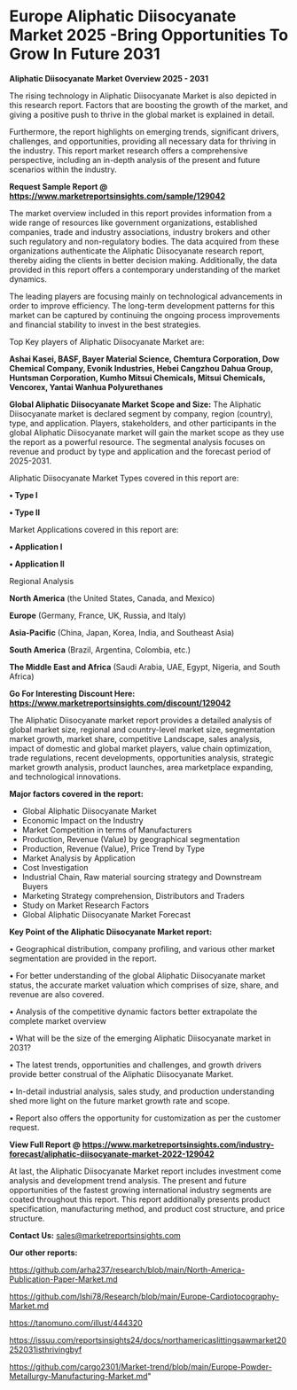 # Europe Aliphatic Diisocyanate Market 2025 -Bring Opportunities To Grow In Future 2031

<Strong> Aliphatic Diisocyanate Market Overview 2025 - 2031</strong>

The rising technology in Aliphatic Diisocyanate Market is also depicted in this research report. Factors that are boosting the growth of the market, and giving a positive push to thrive in the global market is explained in detail.

Furthermore, the report highlights on emerging trends, significant drivers, challenges, and opportunities, providing all necessary data for thriving in the industry. This report market research offers a comprehensive perspective, including an in-depth analysis of the present and future scenarios within the industry.

<strong>Request Sample Report @ <a href=https://www.marketreportsinsights.com/sample/129042>https://www.marketreportsinsights.com/sample/129042</a></strong>

The market overview included in this report provides information from a wide range of resources like government organizations, established companies, trade and industry associations, industry brokers and other such regulatory and non-regulatory bodies. The data acquired from these organizations authenticate the Aliphatic Diisocyanate research report, thereby aiding the clients in better decision making. Additionally, the data provided in this report offers a contemporary understanding of the market dynamics.

The leading players are focusing mainly on technological advancements in order to improve efficiency. The long-term development patterns for this market can be captured by continuing the ongoing process improvements and financial stability to invest in the best strategies.

Top Key players of Aliphatic Diisocyanate Market are:

<strong>Ashai Kasei, BASF, Bayer Material Science, Chemtura Corporation, Dow Chemical Company, Evonik Industries, Hebei Cangzhou Dahua Group, Huntsman Corporation, Kumho Mitsui Chemicals, Mitsui Chemicals, Vencorex, Yantai Wanhua Polyurethanes</strong>

<strong><b>Global Aliphatic Diisocyanate Market Scope and Size:</b></strong>
The Aliphatic Diisocyanate market is declared segment by company, region (country), type, and application. Players, stakeholders, and other participants in the global Aliphatic Diisocyanate market will gain the market scope as they use the report as a powerful resource. The segmental analysis focuses on revenue and product by type and application and the forecast period of 2025-2031.

Aliphatic Diisocyanate Market Types covered in this report are:

<strong>• Type I

• Type II</strong>

Market Applications covered in this report are:

<strong>• Application I

• Application II</strong> 

Regional Analysis

<strong>North America</strong> (the United States, Canada, and Mexico)

<strong>Europe</strong> (Germany, France, UK, Russia, and Italy)

<strong>Asia-Pacific</strong> (China, Japan, Korea, India, and Southeast Asia)

<strong>South America</strong> (Brazil, Argentina, Colombia, etc.)

<strong>The Middle East and Africa</strong> (Saudi Arabia, UAE, Egypt, Nigeria, and South Africa)

<strong>Go For Interesting Discount Here: <a href=https://www.marketreportsinsights.com/discount/129042>https://www.marketreportsinsights.com/discount/129042</a></strong>

The Aliphatic Diisocyanate market report provides a detailed analysis of global market size, regional and country-level market size, segmentation market growth, market share, competitive Landscape, sales analysis, impact of domestic and global market players, value chain optimization, trade regulations, recent developments, opportunities analysis, strategic market growth analysis, product launches, area marketplace expanding, and technological innovations.

<strong><b>Major factors covered in the report:</b></strong>
<ul>
  <li>Global Aliphatic Diisocyanate Market </li>
  <li>Economic Impact on the Industry</li>
  <li>Market Competition in terms of Manufacturers</li>
  <li>Production, Revenue (Value) by geographical segmentation</li>
  <li>Production, Revenue (Value), Price Trend by Type</li>
  <li>Market Analysis by Application</li>
  <li>Cost Investigation</li>
  <li>Industrial Chain, Raw material sourcing strategy and Downstream Buyers</li>
  <li>Marketing Strategy comprehension, Distributors and Traders</li>
  <li>Study on Market Research Factors</li>
  <li>Global Aliphatic Diisocyanate Market Forecast</li>
</ul>

<strong><b>Key Point of the Aliphatic Diisocyanate Market report:</b></strong>

• Geographical distribution, company profiling, and various other market segmentation are provided in the report.

• For better understanding of the global Aliphatic Diisocyanate market status, the accurate market valuation which comprises of size, share, and revenue are also covered.

• Analysis of the competitive dynamic factors better extrapolate the complete market overview

• What will be the size of the emerging Aliphatic Diisocyanate market in 2031?

• The latest trends, opportunities and challenges, and growth drivers provide better construal of the Aliphatic Diisocyanate Market.

• In-detail industrial analysis, sales study, and production understanding shed more light on the future market growth rate and scope.

• Report also offers the opportunity for customization as per the customer request.

<strong><b>View Full Report @ <a href=https://www.marketreportsinsights.com/industry-forecast/aliphatic-diisocyanate-market-2022-129042>https://www.marketreportsinsights.com/industry-forecast/aliphatic-diisocyanate-market-2022-129042</a></b></strong>


At last, the Aliphatic Diisocyanate Market report includes investment come analysis and development trend analysis. The present and future opportunities of the fastest growing international industry segments are coated throughout this report. This report additionally presents product specification, manufacturing method, and product cost structure, and price structure.

<strong>Contact Us:</strong>
sales@marketreportsinsights.com

<strong>Our other reports:</strong>

<a href=https://github.com/arha237/research/blob/main/North-America-Publication-Paper-Market.md>https://github.com/arha237/research/blob/main/North-America-Publication-Paper-Market.md</a>

<a href=https://github.com/Ishi78/Research/blob/main/Europe-Cardiotocography-Market.md>https://github.com/Ishi78/Research/blob/main/Europe-Cardiotocography-Market.md</a>

<a href=https://tanomuno.com/illust/444320>https://tanomuno.com/illust/444320</a>

<a href=https://issuu.com/reportsinsights24/docs/northamericaslittingsawmarket20252031isthrivingbyf>https://issuu.com/reportsinsights24/docs/northamericaslittingsawmarket20252031isthrivingbyf</a>

<a href=https://github.com/cargo2301/Market-trend/blob/main/Europe-Powder-Metallurgy-Manufacturing-Market.md>https://github.com/cargo2301/Market-trend/blob/main/Europe-Powder-Metallurgy-Manufacturing-Market.md</a>"
